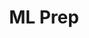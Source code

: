 ---
layout: ML_Interview_Prep
permalink: /ML
title: ML Prep
nav: true
nav_order: 5
published: True
---